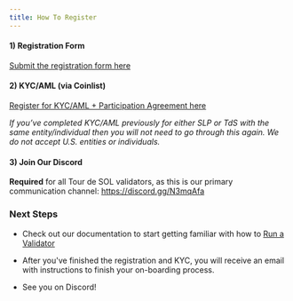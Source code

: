 ```yaml
---
title: How To Register
---
```


#### 1) Registration Form

[Submit the registration form here](https://forms.gle/gQYLozj5u7yKU3HG6)

#### 2) KYC/AML (via Coinlist)

[Register for KYC/AML + Participation Agreement here](https://tsm.coinlist.co/solana-staking)

_If you’ve completed KYC/AML previously for either SLP or TdS with the same entity/individual then you will not need to go through this again. We do not accept U.S. entities or individuals._

#### 3) Join Our Discord

**Required** for all Tour de SOL validators, as this is our primary communication channel: https://discord.gg/N3mqAfa

### Next Steps

- Check out our documentation to start getting familiar with how to [Run a Validator](../../running-validator.md)

- After you've finished the registration and KYC, you will receive an email with instructions to finish your on-boarding process.

- See you on Discord!
